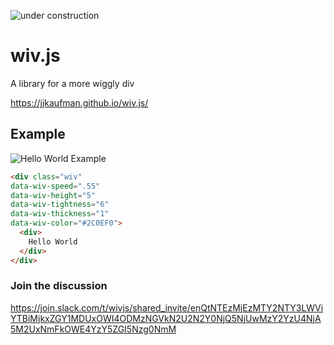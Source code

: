 ![under construction](https://web.archive.org/web/20091027144058im_/http://www.geocities.com/TelevisionCity/Studio/4711/Under_Construction.gif)

# wiv.js
A library for a more wiggly div

https://jjkaufman.github.io/wiv.js/

## Example
![Hello World Example](https://media.giphy.com/media/NU9BOoe9zuc8ztxima/giphy.gif)

```html
<div class="wiv" 
data-wiv-speed=".55" 
data-wiv-height="5" 
data-wiv-tightness="6" 
data-wiv-thickness="1" 
data-wiv-color="#2C0EF0">
  <div>
    Hello World
  </div>
</div>
```


### Join the discussion 
https://join.slack.com/t/wivjs/shared_invite/enQtNTEzMjEzMTY2NTY3LWViYTBiMjkxZGY1MDUxOWI4ODMzNGVkN2U2N2Y0NjQ5NjUwMzY2YzU4NjA5M2UxNmFkOWE4YzY5ZGI5Nzg0NmM
